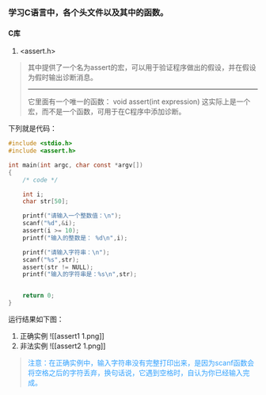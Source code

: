 ### 学习C语言中，各个头文件以及其中的函数。

#### C库
1. <assert.h>

> 其中提供了一个名为assert的宏，可以用于验证程序做出的假设，并在假设为假时输出诊断消息。
>- - -
>它里面有一个唯一的函数： void assert(int expression)
> 这实际上是一个宏，而不是一个函数，可用于在C程序中添加诊断。

下列就是代码：
```C
#include <stdio.h>
#include <assert.h>

int main(int argc, char const *argv[])
{
	/* code */

	int i;
	char str[50];

	printf("请输入一个整数值：\n");
	scanf("%d",&i);
	assert(i >= 10);
	printf("输入的整数是： %d\n",i);

	printf("请输入字符串：\n");
	scanf("%s",str);
	assert(str != NULL);
	printf("输入的字符串是：%s\n",str);


	return 0;
}
```
运行结果如下图：
1.	正确实例
![[assert1 1.png]]
2. 非法实例
![[assert2 1.png]]

> <font color=#2faa00ff>注意：在正确实例中，输入字符串没有完整打印出来，是因为scanf函数会将空格之后的字符丢弃，换句话说，它遇到空格时，自认为你已经输入完成。</font>